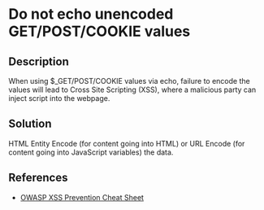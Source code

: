 # Do not echo unencoded GET/POST/COOKIE values

## Description

When using $_GET/POST/COOKIE values via echo, failure to  encode the values will lead to Cross Site Scripting (XSS), where a malicious party can inject script into the webpage.

## Solution

HTML Entity Encode (for content going into HTML) or URL Encode (for content going into JavaScript variables) the data.

## References

- [OWASP XSS Prevention Cheat Sheet](https://cheatsheetseries.owasp.org/cheatsheets/Cross_Site_Scripting_Prevention_Cheat_Sheet.html)